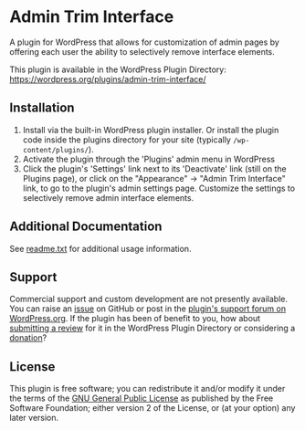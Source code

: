 # Admin Trim Interface

A plugin for WordPress that allows for customization of admin pages by offering each user the ability to selectively remove interface elements.

This plugin is available in the WordPress Plugin Directory: https://wordpress.org/plugins/admin-trim-interface/


## Installation

1. Install via the built-in WordPress plugin installer. Or install the plugin code inside the plugins directory for your site (typically `/wp-content/plugins/`).
2. Activate the plugin through the 'Plugins' admin menu in WordPress
3. Click the plugin's 'Settings' link next to its 'Deactivate' link (still on the Plugins page), or click on the "Appearance" -> "Admin Trim Interface" link, to go to the plugin's admin settings page.  Customize the settings to selectively remove admin interface elements.


## Additional Documentation

See [readme.txt](https://github.com/coffee2code/admin-trim-interface/blob/master/readme.txt) for additional usage information.


## Support

Commercial support and custom development are not presently available. You can raise an [issue](https://github.com/coffee2code/admin-trim-interface/issues) on GitHub or post in the [plugin's support forum on WordPress.org](https://wordpress.org/support/plugin/admin-trim-interface/). If the plugin has been of benefit to you, how about [submitting a review](https://wordpress.org/support/plugin/admin-trim-interface/reviews/) for it in the WordPress Plugin Directory or considering a [donation](https://www.paypal.com/cgi-bin/webscr?cmd=_s-xclick&hosted_button_id=6ARCFJ9TX3522)?


## License

This plugin is free software; you can redistribute it and/or modify it under the terms of the [GNU General Public License](http://www.gnu.org/licenses/gpl-2.0.html) as published by the Free Software Foundation; either version 2 of the License, or (at your option) any later version.